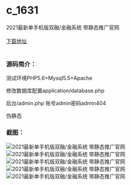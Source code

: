 # c_1631
2021最新单手机版双融/金融系统 带静态推广官网
<br/></br>
[下载地址](https://www.uuid2.com/1631.html "下载地址")
<br/></br>
<h3>源码简介：</h3>
<p>测试环境PHP5.6+Mysql5.5+Apache<p>
<p>修改数据库配置application/database.php<p>
<p>后台/admin.php 账号admin密码admin404<p>
<p>伪静态<p>
<h3>截图：</h3>
<img src="https://www.uuid2.com/wp-content/uploads/img/uimage/13091632727352.png" alt="2021最新单手机版双融/金融系统 带静态推广官网"><img src="https://www.uuid2.com/wp-content/uploads/img/uimage/82681632727355.png" alt="2021最新单手机版双融/金融系统 带静态推广官网"><img src="https://www.uuid2.com/wp-content/uploads/img/uimage/86891632727357.png" alt="2021最新单手机版双融/金融系统 带静态推广官网"><img src="https://www.uuid2.com/wp-content/uploads/img/uimage/24101632727359.png" alt="2021最新单手机版双融/金融系统 带静态推广官网"><img src="https://www.uuid2.com/wp-content/uploads/img/uimage/99401632727361.jpg" alt="2021最新单手机版双融/金融系统 带静态推广官网">
